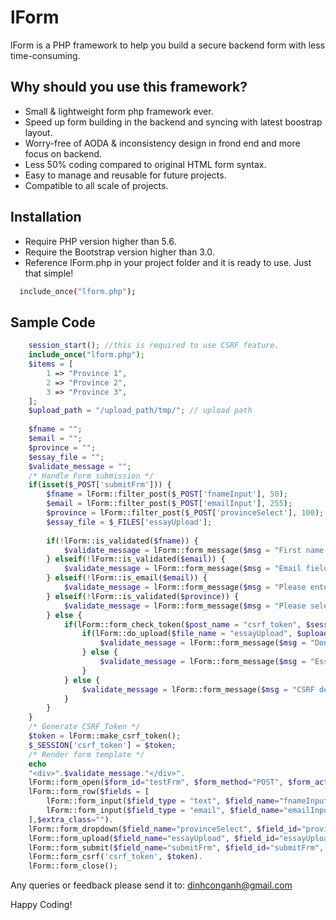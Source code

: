 # lForm

lForm is a PHP framework to help you build a secure backend form with less time-consuming.

## Why should you use this framework?
- Small & lightweight form php framework ever.
- Speed up form building in the backend and syncing with latest boostrap layout.
- Worry-free of AODA & inconsistency design in frond end and more focus on backend.
- Less 50% coding compared to original HTML form syntax.
- Easy to manage and reusable for future projects.
- Compatible to all scale of projects.

## Installation
- Require PHP version higher than 5.6.
- Require the Bootstrap version higher than 3.0.
- Reference lForm.php in your project folder and it is ready to use. Just that simple!
```bash
  include_once("lform.php");
```

## Sample Code

```php
	session_start(); //this is required to use CSRF feature.
	include_once("lform.php");	
	$items = [
	    1 => "Province 1",
	    2 => "Province 2",
	    3 => "Province 3",
	];
	$upload_path = "/upload_path/tmp/"; // upload path
	
	$fname = "";
	$email = "";
	$province = "";
	$essay_file = "";
	$validate_message = "";
	/* Handle Form submission */
	if(isset($_POST['submitFrm'])) {
		$fname = lForm::filter_post($_POST['fnameInput'], 50);
		$email = lForm::filter_post($_POST['emailInput'], 255);
		$province = lForm::filter_post($_POST['provinceSelect'], 100);
		$essay_file = $_FILES['essayUpload'];
		
		if(!lForm::is_validated($fname)) {
			$validate_message = lForm::form_message($msg = "First name field is required", $type = "warning");
		} elseif(!lForm::is_validated($email)) {
			$validate_message = lForm::form_message($msg = "Email field is required", $type = "warning");
		} elseif(!lForm::is_email($email)) {
			$validate_message = lForm::form_message($msg = "Please enter valid email", $type = "warning");
		} elseif(!lForm::is_validated($province)) {
			$validate_message = lForm::form_message($msg = "Please select province", $type = "warning");
		} else {
			if(lForm::form_check_token($post_name = "csrf_token", $session_token_name = "csrf_token")) {
				if(lForm::do_upload($file_name = "essayUpload", $upload_path)) {
					$validate_message = lForm::form_message($msg = "Done", $type = "success");
				} else {
					$validate_message = lForm::form_message($msg = "Essay file is required", $type = "warning");
				}
			} else {
				$validate_message = lForm::form_message($msg = "CSRF detected. leave!", $type = "error");
			}
		}
	}
	/* Generate CSRF_Token */
	$token = lForm::make_csrf_token();
	$_SESSION['csrf_token'] = $token;	
	/* Render form template */
	echo 
	"<div>".$validate_message."</div>".
	lForm::form_open($form_id="testFrm", $form_method="POST", $form_action = "", $is_enctype = true).
	lForm::form_row($fields = [
		lForm::form_input($field_type = "text", $field_name="fnameInput", $field_id="fnameInput", $extra_class="", $pre_val= $fname, $label_text = "First Name", $custom_attr="",$hidden_label = false, $is_required = false, $col_class= "col-6",$help_text=""),
		lForm::form_input($field_type = "email", $field_name="emailInput", $field_id="emailInput", $extra_class="", $pre_val= $email, $label_text = "Email", $custom_attr="",$hidden_label = false, $is_required = false, $col_class= "col-6", $help_text="")
	],$extra_class="").
	lForm::form_dropdown($field_name="provinceSelect", $field_id="provinceSelect", $extra_class="", $options=$items, $pre_val= $province, $label_text = "Province", $custom_attr="",$hidden_label = false, $is_required = false, $col_class="").
	lForm::form_upload($field_name="essayUpload", $field_id="essayUpload", $pre_val= "", $extra_class="", $is_required = false, $allow_types="", $label_text="Essay Upload", $hidden_label= false).
	lForm::form_submit($field_name="submitFrm", $field_id="submitFrm", $custom_text="Submit", $extra_class="btn-lg").
	lForm::form_csrf('csrf_token', $token).
	lForm::form_close();
```
Any queries or feedback please send it to: dinhconganh@gmail.com 

Happy Coding!
